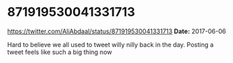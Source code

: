 # 871919530041331713
https://twitter.com/AliAbdaal/status/871919530041331713
**Date:** 2017-06-06

Hard to believe we all used to tweet willy nilly back in the day. Posting a tweet feels like such a big thing now
